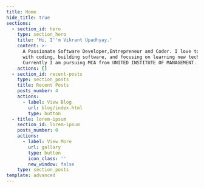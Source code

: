 ```yaml
---
title: Home
hide_title: true
sections:
  - section_id: hero
    type: section_hero
    title: 'Hi, I''m Vikrant Upadhyay.'
    content: >-
      A Passionate Software Developer,Entrepreneur and Coder. I love to play
      with coding, building software, and focusing on learning new technologies.
      Currently I am pursuing MCA from UNITED INSTITUTE OF MANAGEMENT.
    actions: []
  - section_id: recent-posts
    type: section_posts
    title: Recent Posts
    posts_number: 4
    actions:
      - label: View Blog
        url: blog/index.html
        type: button
  - title: lorem-ipsum
    section_id: lorem-ipsum
    posts_number: 0
    actions:
      - label: View More
        url: gallary
        type: button
        icon_class: ''
        new_window: false
    type: section_posts
template: advanced
---
```

